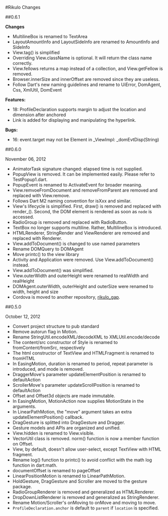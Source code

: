 #Rikulo Changes

##0.6.1

**Changes**

* MultilineBox is renamed to TextArea
* LayoutAmountInfo and LayoutSideInfo are renamed to AmountInfo and SideInfo
* View.tag() is simplified
* Overriding View.className is optional. It will return the class name correctly.
* View.fellows returns a map instead of a collection, and View.getFellow is removed.
* Browser.innerSize and innerOffset are removed since they are useless.
* Follow Dart's new naming guidelines and rename to UiError, DomAgent, Css, XmlUtil, DomEvent

**Features:**

* 18: ProfileDeclaration supports margin to adjust the location and dimension after anchored
* Link is added for displaying and manipulating the hyperlink.

**Bugs:**

* 16: event.target may not be Element in _ViewImpl: _domEvtDisp(String)

##0.6.0

November 06, 2012

* AnimatorTask signature changed: elapsed time is not supplied.
* PopupView is removed. It can be implemented easily. Please refer to TestPopup1.dart.
* PopupEvent is renamed to ActivateEvent for broader meaning.
* View.remvoeFromDocument and removeFromParent are removed and replaced with View.remove.
* Follows Dart M2 naming convention for isXxx and similar.
* View's lifecycle is simplified. First, draw() is removed and replaced with
  render_(). Second, the DOM element is rendered as soon as `node` is accessed.
* RadioGroup is removed and replaced with RadioButton.
* TextBox no longer supports multiline. Rather, MultilineBox is introduced.
* HTMLRenderer, StringRender and ViewRenderer are removed and replaced with Renderer.
* View.addToDocument() is changed to use named parameters
* Rename DOMQuery to DOMAgent
* Move printc() to the view library
* Activity and Application were removed. Use View.addToDocument() instead.
* View.addToDocument() was simplified.
* View.outerWidth and outerHeight were renamed to realWidth and realHeight
* DOMAgent.outerWidth, outerHeight and outerSize were renamed to width, height and size
* Cordova is moved to another repository, [rikulo_gap](https://github.com/rikulo/rikulo-gap).

##0.5.0

October 12, 2012

* Convert project structure to pub standard
* Remove autorun flag in Motion.
* Rename StringUtil.encodeXML/decodeXML to XMLUtil.encode/decode
* The content/src constructor of Style is renamed to fromContent/fromSrc, respectively
* The html constructor of TextView and HTMLFragment is renamed to fromHTML
* In EasingMotion, duration is renamed to period, repeat parameter is introduced, and mode is removed.
* DraggerMove's parameter updateElementPosition is renamed to defaultAction
* ScrollerMove's parameter updateScrollPosition is renamed to defaultAction
* Offset and Offset3d objects are made immutable.
* In EasingMotion, MotionAction now supplies MotionState in the arguments.
* In LinearPathMotion, the "move" argument takes an extra updateElementPosition() callback.  
* DragGesture is splitted into DragGesture and Dragger.
* Gesture models and APIs are organized and unified.
* View.hidden is renamed to View.visible.
* VectorUtil class is removed. norm() function is now a member function on Offset.
* View, by default, doesn't allow user-select, except TextView with HTML fragment.
* Rename log() function to printc() to avoid conflict with the math log function in dart:math.
* documentOffset is renamed to pageOffset
* LinearPositionMotion is renamed to LinearPathMotion.
* HoldGesture, DragGesture and Scroller are moved to the gesture package.
* RadioGroupRenderer is removed and generalized as HTMLRenderer.
* DropDownListRenderer is removed and generalized as StringRenderer.
* Rename Motion/Scroller's onMoving to onMove and moving to move.
* `ProfileDeclaration.anchor` is default to `parent` if `location` is specified.
